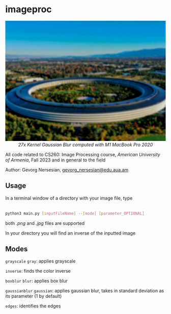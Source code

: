 # imageproc

<div style="text-align:center;">
    <img src="example/GaussianBlur27.jpg">
    </br>
    <i>
        27x Kernel Gaussian Blur computed with M1 MacBook Pro 2020 
    </i>

</div>

All code related to CS260: Image Processing course, *American University of Armenia*, Fall 2023 and in general to the field

Author: Gevorg Nersesian, gevorg_nersesian@edu.aua.am    

## Usage

In a terminal window of a directory with your image file, type
```bash

python3 main.py [inputFileName] --[mode] [parameter_OPTIONAL]

```
both *.png* and *.jpg* files are supported

In your directory you will find an inverse of the inputted image


## Modes

`grayscale` `gray`: applies grayscale

`inverse`: finds the color inverse

`boxblur` `blur`: applies box blur

`gaussianblur` `gaussian`: applies gaussian blur, takes in standard deviation as its parameter (1 by default)

`edges`: identifies the edges